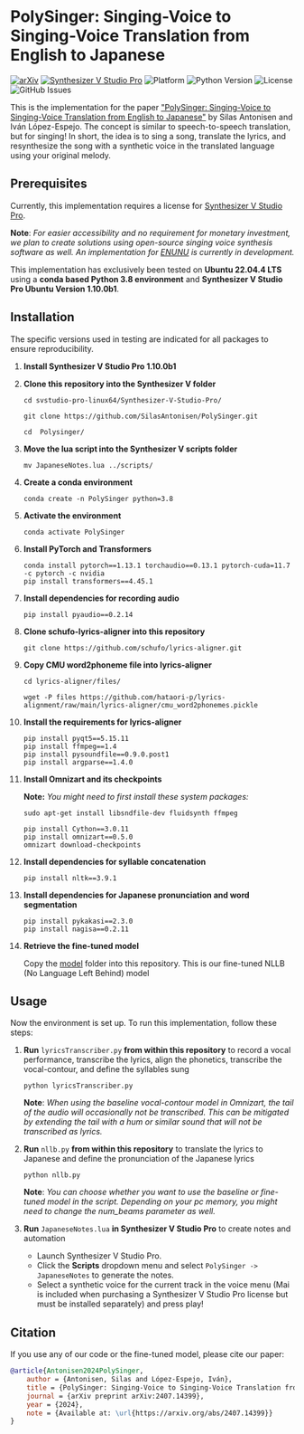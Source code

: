 # PolySinger: Singing-Voice to Singing-Voice Translation from English to Japanese
[![arXiv](https://img.shields.io/badge/arXiv-2407.14399-b31b1b.svg)](https://arxiv.org/abs/2407.14399)
[![Synthesizer V Studio Pro](https://img.shields.io/badge/Synthesizer%20V%20Studio%20Pro-Required-red.svg)](https://dreamtonics.com/synthesizerv/)
![Platform](https://img.shields.io/badge/Platform-Ubuntu-orange.svg)
![Python Version](https://img.shields.io/badge/python-3.8-blue)
![License](https://img.shields.io/badge/license-MIT-green)
![GitHub Issues](https://img.shields.io/github/issues/SilasAntonisen/PolySinger)

This is the implementation for the paper ["PolySinger: Singing-Voice to Singing-Voice Translation from English to Japanese"](https://arxiv.org/abs/2407.14399) by Silas Antonisen and Iván López-Espejo. The concept is similar to speech-to-speech translation, but for singing! In short, the idea is to sing a song, translate the lyrics, and resynthesize the song with a synthetic voice in the translated language using your original melody.

## Prerequisites
Currently, this implementation requires a license for [Synthesizer V Studio Pro](https://dreamtonics.com/synthesizerv/).

**Note**: *For easier accessibility and no requirement for monetary investment, we plan to create solutions using open-source singing voice synthesis software as well. An implementation for [ENUNU](https://github.com/oatsu-gh/ENUNU) is currently in development.*

This implementation has exclusively been tested on **Ubuntu 22.04.4 LTS** using a **conda based Python 3.8 environment** and **Synthesizer V Studio Pro Ubuntu Version 1.10.0b1**.

## Installation
The specific versions used in testing are indicated for all packages to ensure reproducibility.
1. **Install Synthesizer V Studio Pro 1.10.0b1**

2. **Clone this repository into the Synthesizer V folder** 
    ```
    cd svstudio-pro-linux64/Synthesizer-V-Studio-Pro/

    git clone https://github.com/SilasAntonisen/PolySinger.git
    
    cd  Polysinger/
    ```
3. **Move the lua script into the Synthesizer V scripts folder** 
    ```
    mv JapaneseNotes.lua ../scripts/

4. **Create a conda environment**
    ```
    conda create -n PolySinger python=3.8
    ```
5. **Activate the environment**
    ```
    conda activate PolySinger
    ```
6. **Install PyTorch and Transformers**
    ```
    conda install pytorch==1.13.1 torchaudio==0.13.1 pytorch-cuda=11.7 -c pytorch -c nvidia
    pip install transformers==4.45.1
    ```
7. **Install dependencies for recording audio**
    ```
    pip install pyaudio==0.2.14
    ```
8. **Clone schufo-lyrics-aligner into this repository**
    ```
    git clone https://github.com/schufo/lyrics-aligner.git
    ```
    
9. **Copy CMU word2phoneme file into lyrics-aligner**
    ```
    cd lyrics-aligner/files/

    wget -P files https://github.com/hataori-p/lyrics-alignment/raw/main/lyrics-aligner/cmu_word2phonemes.pickle
    ```
    
10. **Install the requirements for lyrics-aligner**
    ```
    pip install pyqt5==5.15.11
    pip install ffmpeg==1.4
    pip install pysoundfile==0.9.0.post1
    pip install argparse==1.4.0
    ```
11. **Install Omnizart and its checkpoints**

    **Note:** *You might need to  first install these system packages:*
    ```
    sudo apt-get install libsndfile-dev fluidsynth ffmpeg
    ```
    ```
    pip install Cython==3.0.11
    pip install omnizart==0.5.0
    omnizart download-checkpoints
    ```

12. **Install dependencies for syllable concatenation**
    ```
    pip install nltk==3.9.1
    ```
13. **Install dependencies for Japanese pronunciation and word segmentation**
    ```
    pip install pykakasi==2.3.0
    pip install nagisa==0.2.11
    ```
14. **Retrieve the fine-tuned model**

    Copy the [model](https://drive.google.com/drive/folders/1pwR2pVY1YlK1ncBn5ZYUEo5aD1dCkCrP?usp=sharing) folder into this repository. This is our fine-tuned NLLB (No Language Left Behind) model

## Usage
Now the environment is set up. To run this implementation, follow these steps:

1. **Run** `lyricsTranscriber.py` **from within this repository** to record a vocal performance, transcribe the lyrics, align the phonetics, transcribe the vocal-contour, and define the syllables sung
    ```
    python lyricsTranscriber.py
    ```
    **Note**: *When using the baseline vocal-contour model in Omnizart, the tail of the audio will occasionally not be transcribed. This can be mitigated by extending the tail with a hum or similar sound that will not be transcribed as lyrics.*

2. **Run** `nllb.py` **from within this repository** to translate the lyrics to Japanese and define the pronunciation of the Japanese lyrics
    ```
    python nllb.py
    ```
    **Note**: *You can choose whether you want to use the baseline or fine-tuned model in the script. Depending on your pc memory, you might need to change the num_beams parameter as well.*

3. **Run** `JapaneseNotes.lua` **in Synthesizer V Studio Pro** to create notes and automation
    - Launch Synthesizer V Studio Pro.
    - Click the **Scripts** dropdown menu and select `PolySinger -> JapaneseNotes` to generate the notes.
    - Select a synthetic voice for the current track in the voice menu (Mai is included when purchasing a Synthesizer V Studio Pro license but must be installed separately) and press play!

## Citation
If you use any of our code or the fine-tuned model, please cite our paper:
```bibtex
@article{Antonisen2024PolySinger,
    author = {Antonisen, Silas and López-Espejo, Iván},
    title = {PolySinger: Singing-Voice to Singing-Voice Translation from English to Japanese},
    journal = {arXiv preprint arXiv:2407.14399},
    year = {2024},
    note = {Available at: \url{https://arxiv.org/abs/2407.14399}}
}
```

